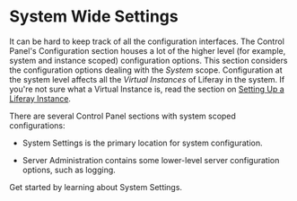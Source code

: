 # System Wide Settings [](id=system-wide-settings)

It can be hard to keep track of all the configuration interfaces. The Control
Panel's Configuration section houses a lot of the higher level (for example,
system and instance scoped) configuration options. This section considers the
configuration options dealing with the *System* scope. Configuration at the
system level affects all the *Virtual Instances* of Liferay in the system. If
you're not sure what a Virtual Instance is, read the section on
[Setting Up a Liferay Instance](/discover/portal/-/knowledge_base/7-1/instance-settings).

There are several Control Panel sections with system scoped configurations:

- System Settings is the primary location for system configuration.

- Server Administration contains some lower-level server configuration options, such
as logging.

Get started by learning about System Settings.
